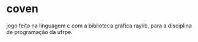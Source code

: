 # coven
jogo feito na linguagem c com a biblioteca gráfica raylib, para a disciplina de programação da ufrpe.
